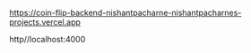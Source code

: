 https://coin-flip-backend-nishantpacharne-nishantpacharnes-projects.vercel.app

http//localhost:4000